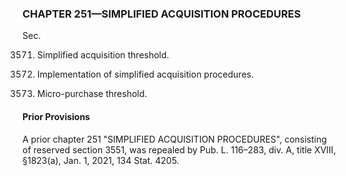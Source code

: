 ### **CHAPTER 251—SIMPLIFIED ACQUISITION PROCEDURES** ###

Sec.

3571. Simplified acquisition threshold.

3572. Implementation of simplified acquisition procedures.

3573. Micro-purchase threshold.

#### Prior Provisions ####

A prior chapter 251 "SIMPLIFIED ACQUISITION PROCEDURES", consisting of reserved section 3551, was repealed by Pub. L. 116–283, div. A, title XVIII, §1823(a), Jan. 1, 2021, 134 Stat. 4205.